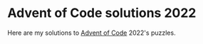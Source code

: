 # Advent of Code solutions 2022

Here are my solutions to [Advent of Code](https://adventofcode.com/) 2022's puzzles.
